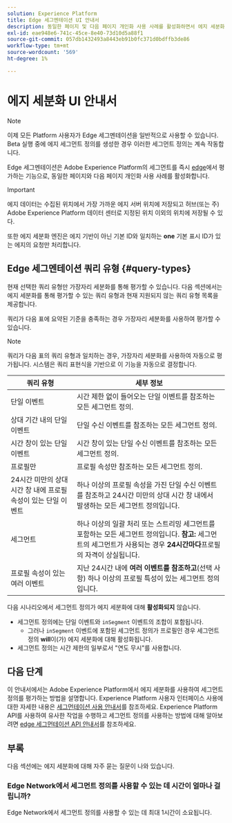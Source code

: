 ```yaml
---
solution: Experience Platform
title: Edge 세그멘테이션 UI 안내서
description: 동일한 페이지 및 다음 페이지 개인화 사용 사례를 활성화하면서 에지 세분화를 사용하여 에지에서 즉시 플랫폼의 세그먼트 정의를 평가하는 방법을 알아봅니다.
exl-id: eae948e6-741c-45ce-8e40-73d10d5a88f1
source-git-commit: 057db1432493a8443eb91b0fc371d0bdffb3de86
workflow-type: tm+mt
source-wordcount: '569'
ht-degree: 1%

---
```


# 에지 세분화 UI 안내서

>[!NOTE]
>
>이제 모든 Platform 사용자가 Edge 세그멘테이션을 일반적으로 사용할 수 있습니다. Beta 실행 중에 에지 세그먼트 정의를 생성한 경우 이러한 세그먼트 정의는 계속 작동합니다.

Edge 세그멘테이션은 Adobe Experience Platform의 세그먼트를 즉시 [edge](../../web-sdk/home.md)에서 평가하는 기능으로, 동일한 페이지와 다음 페이지 개인화 사용 사례를 활성화합니다.

>[!IMPORTANT]
>
> 에지 데이터는 수집된 위치에서 가장 가까운 에지 서버 위치에 저장되고 허브(또는 주) Adobe Experience Platform 데이터 센터로 지정된 위치 이외의 위치에 저장될 수 있다.
>
> 또한 에지 세분화 엔진은 에지 기반이 아닌 기본 ID와 일치하는 **one** 기본 표시 ID가 있는 에지의 요청만 처리합니다.

## Edge 세그멘테이션 쿼리 유형 {#query-types}

현재 선택한 쿼리 유형만 가장자리 세분화를 통해 평가할 수 있습니다. 다음 섹션에서는 에지 세분화를 통해 평가할 수 있는 쿼리 유형과 현재 지원되지 않는 쿼리 유형 목록을 제공합니다.

쿼리가 다음 표에 요약된 기준을 충족하는 경우 가장자리 세분화를 사용하여 평가할 수 있습니다.

>[!NOTE]
>
>쿼리가 다음 표의 쿼리 유형과 일치하는 경우, 가장자리 세분화를 사용하여 자동으로 평가됩니다. 시스템은 쿼리 표현식을 기반으로 이 기능을 자동으로 결정합니다.

| 쿼리 유형 | 세부 정보 |
| ---------- | ------- |
| 단일 이벤트 | 시간 제한 없이 들어오는 단일 이벤트를 참조하는 모든 세그먼트 정의. |
| 상대 기간 내의 단일 이벤트 | 단일 수신 이벤트를 참조하는 모든 세그먼트 정의. |
| 시간 창이 있는 단일 이벤트 | 시간 창이 있는 단일 수신 이벤트를 참조하는 모든 세그먼트 정의. |
| 프로필만 | 프로필 속성만 참조하는 모든 세그먼트 정의. |
| 24시간 미만의 상대 시간 창 내에 프로필 속성이 있는 단일 이벤트 | 하나 이상의 프로필 속성을 가진 단일 수신 이벤트를 참조하고 24시간 미만의 상대 시간 창 내에서 발생하는 모든 세그먼트 정의입니다. |
| 세그먼트 | 하나 이상의 일괄 처리 또는 스트리밍 세그먼트를 포함하는 모든 세그먼트 정의입니다. **참고:** 세그먼트의 세그먼트가 사용되는 경우 **24시간마다**&#x200B;프로필의 자격이 상실됩니다. |
| 프로필 속성이 있는 여러 이벤트 | 지난 24시간 내에 **여러 이벤트를 참조하고**(선택 사항) 하나 이상의 프로필 특성이 있는 세그먼트 정의입니다. |

다음 시나리오에서 세그먼트 정의가 에지 세분화에 대해 **활성화되지** 않습니다.

- 세그먼트 정의에는 단일 이벤트와 `inSegment` 이벤트의 조합이 포함됩니다.
   - 그러나 `inSegment` 이벤트에 포함된 세그먼트 정의가 프로필인 경우 세그먼트 정의 **will**&#x200B;이(가) 에지 세분화에 대해 활성화됩니다.
- 세그먼트 정의는 시간 제한의 일부로서 &quot;연도 무시&quot;를 사용합니다.

## 다음 단계

이 안내서에서는 Adobe Experience Platform에서 에지 세분화를 사용하여 세그먼트 정의를 평가하는 방법을 설명합니다. Experience Platform 사용자 인터페이스 사용에 대한 자세한 내용은 [세그먼테이션 사용 안내서](./overview.md)를 참조하세요. Experience Platform API를 사용하여 유사한 작업을 수행하고 세그먼트 정의를 사용하는 방법에 대해 알아보려면 [edge 세그먼테이션 API 안내서](../api/edge-segmentation.md)를 참조하세요.

## 부록

다음 섹션에는 에지 세분화에 대해 자주 묻는 질문이 나와 있습니다.

### Edge Network에서 세그먼트 정의를 사용할 수 있는 데 시간이 얼마나 걸립니까?

Edge Network에서 세그먼트 정의를 사용할 수 있는 데 최대 1시간이 소요됩니다.
